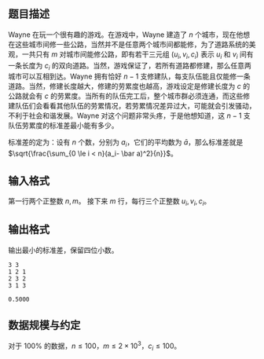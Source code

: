 ## 题目描述

Wayne 在玩一个很有趣的游戏。在游戏中，Wayne 建造了 $n$ 个城市，现在他想在这些城市间修一些公路，当然并不是任意两个城市间都能修，为了道路系统的美观，一共只有 $m$ 对城市间能修公路，即有若干三元组 $(u_i,v_i,c_i)$ 表示 $u_i$ 和 $v_i$ 间有一条长度为 $c_i$ 的双向道路。当然，游戏保证了，若所有道路都修建，那么任意两城市可以互相到达。Wayne 拥有恰好 $n-1$ 支修建队，每支队伍能且仅能修一条道路。当然，修建长度越大，修建的劳累度也越高，游戏设定是修建长度为 $c$ 的公路就会有 $c$ 的劳累度。当所有的队伍完工后，整个城市群必须连通，而这些修建队伍们会看看其他队伍的劳累情况，若劳累情况差异过大，可能就会引发骚动，不利于社会和谐发展。Wayne 对这个问题非常头疼，于是他想知道，这 $n-1$ 支队伍劳累度的标准差最小能有多少。

标准差的定为：设有 $n$ 个数，分别为 $a_i$，它们的平均数为 $\bar a$，那么标准差就是 $\sqrt{\frac{\sum_{0 \le i < n}(a_i- \bar a)^2}{n}}$。

## 输入格式

第一行两个正整数 $n,m$。
接下来 $m$ 行，每行三个正整数 $u_i,v_i,c_i$。

## 输出格式

输出最小的标准差，保留四位小数。

```input1
3 3
1 2 1
2 3 2
3 1 3
```

```output1
0.5000
```

## 数据规模与约定

对于 $100\%$ 的数据，$n \le 100$，$m \le 2 \times 10^3$，$c_i \le 100$。

